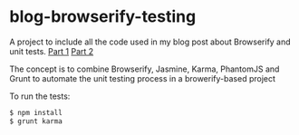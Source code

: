 blog-browserify-testing
=======================

A project to include all the code used in my blog post about Browserify and unit tests. 
[Part 1](http://nick.perfectedz.com/browserify-unit-testing-p1/)
[Part 2](http://nick.perfectedz.com/browserify-unit-testing-p2/)

The concept is to combine Browserify, Jasmine, Karma, PhantomJS and Grunt to automate the unit testing process in a browerify-based project

To run the tests:

```bash
$ npm install
$ grunt karma
```


